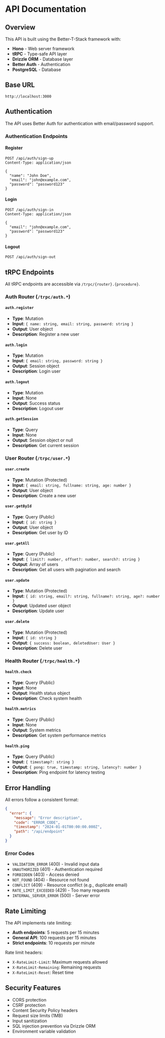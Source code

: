 # API Documentation

## Overview

This API is built using the Better-T-Stack framework with:
- **Hono** - Web server framework
- **tRPC** - Type-safe API layer
- **Drizzle ORM** - Database layer
- **Better Auth** - Authentication
- **PostgreSQL** - Database

## Base URL

```
http://localhost:3000
```

## Authentication

The API uses Better Auth for authentication with email/password support.

### Authentication Endpoints

#### Register
```
POST /api/auth/sign-up
Content-Type: application/json

{
  "name": "John Doe",
  "email": "john@example.com",
  "password": "password123"
}
```

#### Login
```
POST /api/auth/sign-in
Content-Type: application/json

{
  "email": "john@example.com",
  "password": "password123"
}
```

#### Logout
```
POST /api/auth/sign-out
```

## tRPC Endpoints

All tRPC endpoints are accessible via `/trpc/{router}.{procedure}`.

### Auth Router (`/trpc/auth.*`)

#### `auth.register`
- **Type**: Mutation
- **Input**: `{ name: string, email: string, password: string }`
- **Output**: User object
- **Description**: Register a new user

#### `auth.login`
- **Type**: Mutation
- **Input**: `{ email: string, password: string }`
- **Output**: Session object
- **Description**: Login user

#### `auth.logout`
- **Type**: Mutation
- **Input**: None
- **Output**: Success status
- **Description**: Logout user

#### `auth.getSession`
- **Type**: Query
- **Input**: None
- **Output**: Session object or null
- **Description**: Get current session

### User Router (`/trpc/user.*`)

#### `user.create`
- **Type**: Mutation (Protected)
- **Input**: `{ email: string, fullname: string, age: number }`
- **Output**: User object
- **Description**: Create a new user

#### `user.getById`
- **Type**: Query (Public)
- **Input**: `{ id: string }`
- **Output**: User object
- **Description**: Get user by ID

#### `user.getAll`
- **Type**: Query (Public)
- **Input**: `{ limit?: number, offset?: number, search?: string }`
- **Output**: Array of users
- **Description**: Get all users with pagination and search

#### `user.update`
- **Type**: Mutation (Protected)
- **Input**: `{ id: string, email?: string, fullname?: string, age?: number }`
- **Output**: Updated user object
- **Description**: Update user

#### `user.delete`
- **Type**: Mutation (Protected)
- **Input**: `{ id: string }`
- **Output**: `{ success: boolean, deletedUser: User }`
- **Description**: Delete user

### Health Router (`/trpc/health.*`)

#### `health.check`
- **Type**: Query (Public)
- **Input**: None
- **Output**: Health status object
- **Description**: Check system health

#### `health.metrics`
- **Type**: Query (Public)
- **Input**: None
- **Output**: System metrics
- **Description**: Get system performance metrics

#### `health.ping`
- **Type**: Query (Public)
- **Input**: `{ timestamp?: string }`
- **Output**: `{ pong: true, timestamp: string, latency?: number }`
- **Description**: Ping endpoint for latency testing

## Error Handling

All errors follow a consistent format:

```json
{
  "error": {
    "message": "Error description",
    "code": "ERROR_CODE",
    "timestamp": "2024-01-01T00:00:00.000Z",
    "path": "/api/endpoint"
  }
}
```

### Error Codes

- `VALIDATION_ERROR` (400) - Invalid input data
- `UNAUTHORIZED` (401) - Authentication required
- `FORBIDDEN` (403) - Access denied
- `NOT_FOUND` (404) - Resource not found
- `CONFLICT` (409) - Resource conflict (e.g., duplicate email)
- `RATE_LIMIT_EXCEEDED` (429) - Too many requests
- `INTERNAL_SERVER_ERROR` (500) - Server error

## Rate Limiting

The API implements rate limiting:

- **Auth endpoints**: 5 requests per 15 minutes
- **General API**: 100 requests per 15 minutes
- **Strict endpoints**: 10 requests per minute

Rate limit headers:
- `X-RateLimit-Limit`: Maximum requests allowed
- `X-RateLimit-Remaining`: Remaining requests
- `X-RateLimit-Reset`: Reset time

## Security Features

- CORS protection
- CSRF protection
- Content Security Policy headers
- Request size limits (1MB)
- Input sanitization
- SQL injection prevention via Drizzle ORM
- Environment variable validation